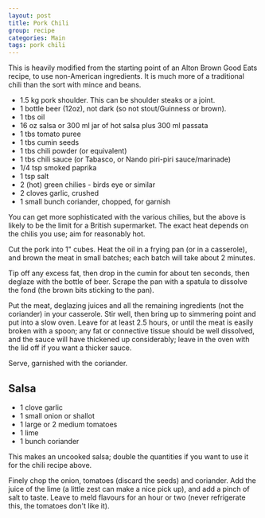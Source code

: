 ```yaml
---
layout: post
title: Pork Chili
group: recipe
categories: Main
tags: pork chili
---
```



This is heavily modified from the starting point of an Alton Brown Good Eats recipe, to use non-American ingredients.  It is much more of a traditional chili than the sort with mince and beans.

- 1\.5 kg pork shoulder.  This can be shoulder steaks or a joint.
- 1 bottle beer (12oz), not dark (so not stout/Guinness or brown).
- 1 tbs oil
- 16 oz salsa or 300 ml jar of hot salsa plus 300 ml passata
- 1 tbs tomato puree
- 1 tbs cumin seeds
- 1 tbs chili powder (or equivalent)
- 1 tbs chili sauce (or Tabasco, or Nando piri-piri sauce/marinade)
- 1/4 tsp smoked paprika
- 1 tsp salt
- 2 (hot) green chilies - birds eye or similar
- 2 cloves garlic, crushed
- 1 small bunch coriander, chopped, for garnish

You can get more sophisticated with the various chilies, but the above is likely to be the limit for a British supermarket.  The exact heat depends on the chilis you use; aim for reasonably hot.

Cut the pork into 1" cubes.  Heat the oil in a frying pan (or in a casserole), and brown the meat in small batches; each batch will take about 2 minutes.

Tip off any excess fat, then drop in the cumin for about ten seconds, then deglaze with the bottle of beer.  Scrape the pan with a spatula to dissolve the fond (the brown bits sticking to the pan).

Put the meat, deglazing juices and all the remaining ingredients (not the coriander) in your casserole.  Stir well, then bring up to simmering point and put into a slow oven.  Leave for at least 2.5 hours, or until the meat is easily broken with a spoon; any fat or connective tissue should be well dissolved, and the sauce will have thickened up considerably; leave in the oven with the lid off if you want a thicker sauce.

Serve, garnished with the coriander.

## Salsa

- 1 clove garlic
- 1 small onion or shallot
- 1 large or 2 medium tomatoes
- 1 lime
- 1 bunch coriander

This makes an uncooked salsa; double the quantities if you want to use it for the chili recipe above.

Finely chop the onion, tomatoes (discard the seeds) and coriander. Add the juice of the lime (a little zest can make a nice pick up), and add a pinch of salt to taste.  Leave to meld flavours for an hour or two (never refrigerate this, the tomatoes don't like it).
